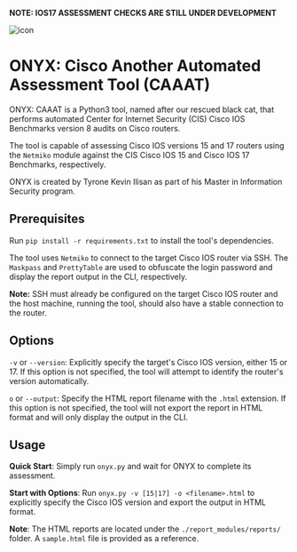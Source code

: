 **NOTE: IOS17 ASSESSMENT CHECKS ARE STILL UNDER DEVELOPMENT**


![icon](https://github.com/UncleSocks/onyx-caaat/assets/79778613/50651130-797f-4e7d-b3f9-72ad903db40b)

# ONYX: Cisco Another Automated Assessment Tool (CAAAT)

ONYX: CAAAT is a Python3 tool, named after our rescued black cat, that performs automated Center for Internet Security (CIS) Cisco IOS Benchmarks version 8 audits on Cisco routers.

The tool is capable of assessing Cisco IOS versions 15 and 17 routers using the `Netmiko` module against the CIS Cisco IOS 15 and Cisco IOS 17 Benchmarks, respectively.

ONYX is created by Tyrone Kevin Ilisan as part of his Master in Information Security program.

## Prerequisites

Run `pip install -r requirements.txt` to install the tool's dependencies.

The tool uses `Netmiko` to connect to the target Cisco IOS router via SSH. The `Maskpass` and `PrettyTable` are used to obfuscate the login password and display the report output in the CLI, respectively.

**Note:** SSH must already be configured on the target Cisco IOS router and the host machine, running the tool, should also have a stable connection to the router.

## Options
`-v` or `--version`: Explicitly specify the target's Cisco IOS version, either 15 or 17. If this option is not specified, the tool will attempt to identify the router's version automatically. 

`o` or `--output`: Specify the HTML report filename with the `.html` extension. If this option is not specified, the tool will not export the report in HTML format and will only display the output in the CLI.

## Usage
**Quick Start**: Simply run `onyx.py` and wait for ONYX to complete its assessment.

**Start with Options**: Run `onyx.py -v [15|17] -o <filename>.html` to explicitly specify the Cisco IOS version and export the output in HTML format.

**Note**: The HTML reports are located under the `./report_modules/reports/` folder. A `sample.html` file is provided as a reference.
